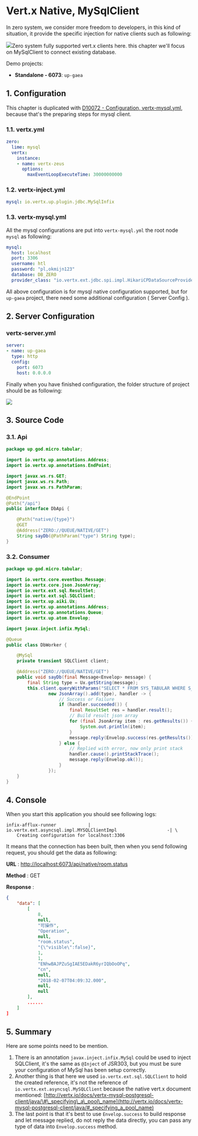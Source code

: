 # Vert.x Native, MySqlClient

In zero system, we consider more freedom to developers, in this kind of situation, it provide the specific injection for
native clients such as following:

![](/doc/image/d10076-1.png)Zero system fully supported vert.x clients here. this chapter we'll focus on MySqlClient to
connect existing database.

Demo projects:

* **Standalone - 6073**: `up-gaea`

## 1. Configuration

This chapter is duplicated with [D10072 - Configuration, vertx-mysql.yml](d10072-configuration-vertx-mysqlyml.md),
because that's the preparing steps for mysql client.

### 1.1. vertx.yml

```yaml
zero:
  lime: mysql
  vertx:
    instance:
    - name: vertx-zeus
      options:
        maxEventLoopExecuteTime: 30000000000
```

### 1.2. vertx-inject.yml

```yaml
mysql: io.vertx.up.plugin.jdbc.MySqlInfix
```

### 1.3. vertx-mysql.yml

All the mysql configurations are put into `vertx-mysql.yml` the root node `mysql` as following:

```yaml
mysql:
  host: localhost
  port: 3306
  username: htl
  password: "pl,okmijn123"
  database: DB_ZERO
  provider_class: "io.vertx.ext.jdbc.spi.impl.HikariCPDataSourceProvider"
```

All above configuration is for mysql native configuration supported, but for `up-gaea` project, there need some
additional configuration \( Server Config \).

## 2. Server Configuration

### vertx-server.yml

```yaml
server:
- name: up-gaea
  type: http
  config:
    port: 6073
    host: 0.0.0.0
```

Finally when you have finished configuration, the folder structure of project should be as following:

![](/doc/image/d10076-2.png)

## 3. Source Code

### 3.1. Api

```java
package up.god.micro.tabular;

import io.vertx.up.annotations.Address;
import io.vertx.up.annotations.EndPoint;

import javax.ws.rs.GET;
import javax.ws.rs.Path;
import javax.ws.rs.PathParam;

@EndPoint
@Path("/api")
public interface DbApi {

    @Path("native/{type}")
    @GET
    @Address("ZERO://QUEUE/NATIVE/GET")
    String sayDb(@PathParam("type") String type);
}
```

### 3.2. Consumer

```java
package up.god.micro.tabular;

import io.vertx.core.eventbus.Message;
import io.vertx.core.json.JsonArray;
import io.vertx.ext.sql.ResultSet;
import io.vertx.ext.sql.SQLClient;
import io.vertx.up.aiki.Ux;
import io.vertx.up.annotations.Address;
import io.vertx.up.annotations.Queue;
import io.vertx.up.atom.Envelop;

import javax.inject.infix.MySql;

@Queue
public class DbWorker {

    @MySql
    private transient SQLClient client;

    @Address("ZERO://QUEUE/NATIVE/GET")
    public void sayDb(final Message<Envelop> message) {
        final String type = Ux.getString(message);
        this.client.queryWithParams("SELECT * FROM SYS_TABULAR WHERE S_TYPE=?",
                new JsonArray().add(type), handler -> {
                    // Success or Failure
                    if (handler.succeeded()) {
                        final ResultSet res = handler.result();
                        // Build result json array
                        for (final JsonArray item : res.getResults()) {
                            System.out.println(item);
                        }
                        message.reply(Envelop.success(res.getResults()));
                    } else {
                        // Replied with error, now only print stack
                        handler.cause().printStackTrace();
                        message.reply(Envelop.ok());
                    }
                });
    }
}
```

## 4. Console

When you start this application you should see following logs:

```shell
infix-afflux-runner            | io.vertx.ext.asyncsql.impl.MYSQLClientImpl                   -| \
    Creating configuration for localhost:3306
```

It means that the connection has been built, then when you send following request, you should get the data as following:

**URL** : [http://localhost:6073/api/native/room.status](http://localhost:6073/api/native/room.status)

**Method** : GET

**Response** :

```json
{
    "data": [
        [
            8,
            null,
            "可操作",
            "Operation",
            null,
            "room.status",
            "{\"visible\":false}",
            1,
            1,
            "ENhwBAJPZuSgIAE5EDakR6yrIQbOoOPq",
            "cn",
            null,
            "2018-02-07T04:09:32.000",
            null,
            null
        ],
        ......
    ]
]
```

## 5. Summary

Here are some points need to be mention.

1. There is an annotation `javax.inject.infix.MySql` could be used to inject SQLClient, it's the same as `@Inject` of
   JSR303, but you must be sure your configuration of MySql has been setup correctly.
2. Another thing is that here we used `io.vertx.ext.sql.SQLClient` to hold the created reference, it's not the reference
   of `io.vertx.ext.asyncsql.MySQLClient` because the native vert.x document
   mentioned: [http://vertx.io/docs/vertx-mysql-postgresql-client/java/\#\_specifying\_a\_pool\_name](http://vertx.io/docs/vertx-mysql-postgresql-client/java/#_specifying_a_pool_name)
3. The last point is that it's best to use `Envelop.success` to build response and let message replied, do not reply the
   data directly, you can pass any type of data into `Envelop.success` method.

 

